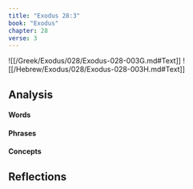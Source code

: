 ```yaml
---
title: "Exodus 28:3"
book: "Exodus"
chapter: 28
verse: 3
---
```

![[/Greek/Exodus/028/Exodus-028-003G.md#Text]]
![[/Hebrew/Exodus/028/Exodus-028-003H.md#Text]]

## Analysis

#### Words

#### Phrases

#### Concepts

## Reflections
